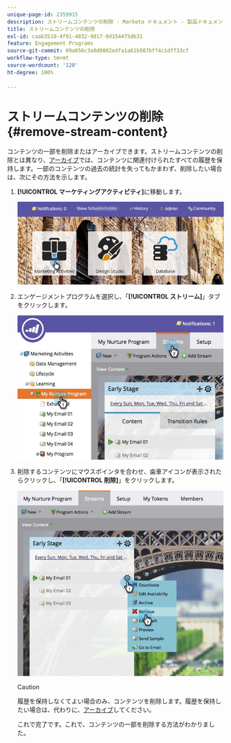 ```yaml
---
unique-page-id: 2359915
description: ストリームコンテンツの削除 - Marketo ドキュメント - 製品ドキュメント
title: ストリームコンテンツの削除
exl-id: caab3510-4f91-4832-9817-0d154475db31
feature: Engagement Programs
source-git-commit: 09a656c3a0d0002edfa1a61b987bff4c1dff33cf
workflow-type: tm+mt
source-wordcount: '120'
ht-degree: 100%

---
```


# ストリームコンテンツの削除 {#remove-stream-content}

コンテンツの一部を削除またはアーカイブできます。ストリームコンテンツの削除とは異なり、[アーカイブ](/help/marketo/product-docs/email-marketing/drip-nurturing/using-stream-content/archive-and-unarchive-stream-content.md)では、コンテンツに関連付けられたすべての履歴を保持します。一部のコンテンツの過去の統計を失ってもかまわず、削除したい場合は、次にその方法を示します。

1. **[!UICONTROL マーケティングアクティビティ]**&#x200B;に移動します。

   ![](assets/login-marketing-activities-1.png)

1. エンゲージメントプログラムを選択し、「**[!UICONTROL ストリーム]**」タブをクリックします。

   ![](assets/cloneasteam-3.jpg)

1. 削除するコンテンツにマウスポインタを合わせ、歯車アイコンが表示されたらクリックし、「**[!UICONTROL 削除]**」をクリックします。

   ![](assets/image2014-9-15-17-3a38-3a15.png)

   >[!CAUTION]
   >
   >履歴を保持しなくてよい場合のみ、コンテンツを削除します。履歴を保持したい場合は、代わりに、[アーカイブ](/help/marketo/product-docs/email-marketing/drip-nurturing/using-stream-content/archive-and-unarchive-stream-content.md)してください。

   これで完了です。これで、コンテンツの一部を削除する方法がわかりました。
